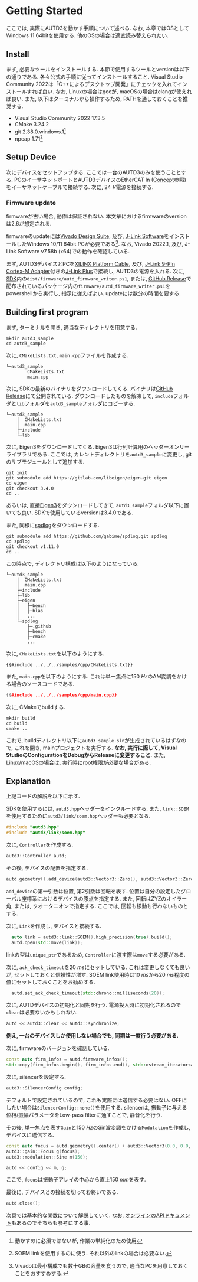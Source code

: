 # Getting Started

ここでは, 実際にAUTD3を動かす手順について述べる. なお, 本章ではOSとしてWindows 11 64bitを使用する.
他のOSの場合は適宜読み替えられたい.

## Install

まず, 必要なツールをインストールする. 本節で使用するツールとversionは以下の通りである. 各々公式の手順に従ってインストールすること. Visual
Studio Community 2022は「C++によるデスクトップ開発」にチェックを入れてインストールすれば良い. なお, Linuxの場合はgccが,
macOSの場合はclangが使えれば良い. また, 以下はターミナルから操作するため, PATHを通しておくことを推奨する.

- Visual Studio Community 2022 17.3.5
- CMake 3.24.2
- git 2.38.0.windows.1[^fn_git]
- npcap 1.71[^fn_npcap]

## Setup Device

次にデバイスをセットアップする. ここでは一台のAUTD3のみを使うこととする. PCのイーサネットポートとAUTD3デバイスのEtherCAT In
([Concept](concept.md)参照) をイーサネットケーブルで接続する. 次に, $\SI{24}{V}$電源を接続する.

### Firmware update

firmwareが古い場合, 動作は保証されない. 本文章におけるfirmwareのversionは2.6が想定される.

firmwareのupdateには[Vivado Design Suite](https://www.xilinx.com/products/design-tools/vivado.html),
及び, [J-Link Software](https://www.segger.com/downloads/jlink/)をインストールしたWindows
10/11 64bit PCが必要である[^fn_vivado]. なお, Vivado 2022.1, 及び, J-Link Software v7.58b
(x64)での動作を確認している.

まず,
AUTD3デバイスとPCを[XILINX Platform Cable](https://www.xilinx.com/products/boards-and-kits/hw-usb-ii-g.html),
及び,
[J-Link 9-Pin Cortex-M Adapter](https://www.segger-pocjapan.com/j-link-9-pin-cortex-m-adapter)付きの[J-Link Plus](https://www.segger.com/products/debug-probes/j-link/models/j-link-plus/)で接続し,
AUTD3の電源を入れる. 次に,
[SDK](https://github.com/shinolab/autd3)内の`dist/firmware/autd_firmware_writer.ps1`,
または,
[GitHub Release](https://github.com/shinolab/autd3/releases)で配布されているパッケージ内の`firmware/autd_firmware_writer.ps1`をpowershellから実行し,
指示に従えばよい. updateには数分の時間を要する.

## Building first program

まず, ターミナルを開き, 適当なディレクトリを用意する.

```
mkdir autd3_sample
cd autd3_sample
```

次に, `CMakeLists.txt`, `main.cpp`ファイルを作成する.

```
└─autd3_sample
        CMakeLists.txt
        main.cpp
```

次に, SDKの最新のバイナリをダウンロードしてくる.
バイナリは[GitHub Release](https://github.com/shinolab/autd3/releases)にて公開されている.
ダウンロードしたものを解凍して, `include`フォルダと`lib`フォルダを`autd3_sample`フォルダにコピーする.

```
└─autd3_sample
    │  CMakeLists.txt
    │  main.cpp
    ├─include
    └─lib
```

次に, Eigen3をダウンロードしてくる. Eigen3は行列計算用のヘッダーオンリーライブラリである. ここでは,
カレントディレクトリを`autd3_sample`に変更し, gitのサブモジュールとして追加する.

```
git init
git submodule add https://gitlab.com/libeigen/eigen.git eigen
cd eigen
git checkout 3.4.0
cd ..
```

あるいは, 直接[Eigen3](https://gitlab.com/libeigen/eigen)をダウンロードしてきて,
`autd3_sample`フォルダ以下に置いても良い. SDKで使用しているversionは3.4.0である.

また, 同様に[spdlog](https://github.com/gabime/spdlog)をダウンロードする.
```
git submodule add https://github.com/gabime/spdlog.git spdlog
cd spdlog
git checkout v1.11.0
cd ..
```

この時点で, ディレクトリ構成は以下のようになっている.

```
└─autd3_sample
    │  CMakeLists.txt
    │  main.cpp
    ├─include
    ├─lib
    ├─eigen
    │   ├─bench
    │   ├─blas
    │   ...
    └─spdlog
        ├─.github
        ├─bench
        ├─cmake
        ...
```

次に, `CMakeLists.txt`を以下のようにする.

```
{{#include ../../../samples/cpp/CMakeLists.txt}}
```

また, `main.cpp`を以下のようにする. これは単一焦点に$\SI{150}{Hz}$のAM変調をかける場合のソースコードである.

```cpp
{{#include ../../../samples/cpp/main.cpp}}
```

次に, CMakeでbuildする.

```
mkdir build
cd build
cmake ..
```

これで, buildディレクトリ以下に`autd3_sample.sln`が生成されているはずなので, これを開き, mainプロジェクトを実行する.
**なお, 実行に際して, Visual StudioのConfigurationをDebugからReleaseに変更すること.** また,
Linux/macOSの場合は, 実行時にroot権限が必要な場合がある.

## Explanation

上記コードの解説を以下に示す.

SDKを使用するには, `autd3.hpp`ヘッダーをインクルードする. また,
`link::SOEM`を使用するために`autd3/link/soem.hpp`ヘッダーも必要となる.

```cpp
#include "autd3.hpp"
#include "autd3/link/soem.hpp"
```

次に, `Controller`を作成する.

```cpp
autd3::Controller autd;
```

その後, デバイスの配置を指定する.

```cpp
autd.geometry().add_device(autd3::Vector3::Zero(), autd3::Vector3::Zero());
```

`add_device`の第一引数は位置, 第2引数は回転を表す. 位置は自分の設定したグローバル座標系におけるデバイスの原点を指定する. また,
回転はZYZのオイラー角, または, クオータニオンで指定する. ここでは, 回転も移動も行わないものとする.

次に, `Link`を作成し, デバイスと接続する.

```cpp
  auto link = autd3::link::SOEM().high_precision(true).build();
  autd.open(std::move(link));
```

linkの型は`unique_ptr`であるため, `Controller`に渡す際は`move`する必要がある.

次に, `ack_check_timeout`を$\SI{20}{ms}$にセットしている. これは変更しなくても良いが, セットしておくと信頼性が増す. 
SOEM link使用時は$\SI{10}{ms}$から$\SI{20}{ms}$程度の値にセットしておくことをお勧めする.

```cpp
  autd.set_ack_check_timeout(std::chrono::milliseconds(20));
```

次に, AUTDデバイスの初期化と同期を行う. 
電源投入時に初期化されるので`clear`は必要ないかもしれない.

```cpp
autd << autd3::clear << autd3::synchronize;
```

**例え, 一台のデバイスしか使用しない場合でも, 同期は一度行う必要がある.**

次に, firmwareのバージョンを確認している.

```cpp
const auto firm_infos = autd.firmware_infos();
std::copy(firm_infos.begin(), firm_infos.end(), std::ostream_iterator<autd3::FirmwareInfo>(std::cout, "\n"));
```

次に, silencerを設定する.

```cpp
autd3::SilencerConfig config;
```

デフォルトで設定されているので, これも実際には送信する必要はない.
OFFにしたい場合は`SilencerConfig::none()`を使用する.
silencerは, 振動子に与える位相/振幅パラメータをLow-pass filterに通すことで, 静音化を行う.

その後, 単一焦点を表す`Gain`と$\SI{150}{Hz}$のSin波変調をかける`Modulation`を作成し, デバイスに送信する.

```cpp
const auto focus = autd.geometry().center() + autd3::Vector3(0.0, 0.0, 150.0);
autd3::gain::Focus g(focus);
autd3::modulation::Sine m(150);

autd << config << m, g;
```

ここで, `focus`は振動子アレイの中心から直上$\SI{150}{mm}$を表す.

最後に, デバイスとの接続を切ってお終いである.

```cpp
autd.close();
```

次頁では基本的な関数について解説していく. なお,
[オンラインのAPIドキュメント](https://shinolab.github.io/autd3/api/index.html)もあるのでそちらも参考にする事.

[^fn_git]: 動かすのに必須ではないが, 作業の単純化のため使用

[^fn_npcap]: SOEM linkを使用するのに使う. それ以外のlinkの場合は必要ない.

[^fn_vivado]: Vivadoは最小構成でも数十GBの容量を食うので, 適当なPCを用意しておくことをおすすめする.
